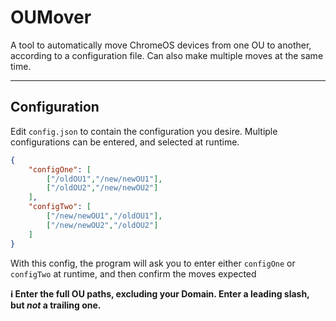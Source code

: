 # OUMover

A tool to automatically move ChromeOS devices from one OU to another, according to a configuration file. Can also make multiple moves at the same time.

---

## Configuration

Edit `config.json` to contain the configuration you desire. Multiple configurations can be entered, and selected at runtime.

```json
{
    "configOne": [
        ["/oldOU1","/new/newOU1"],
        ["/oldOU2","/new/newOU2"]
    ],
    "configTwo": [
        ["/new/newOU1","/oldOU1"],
        ["/new/newOU2","/oldOU2"]
    ]
}
```

With this config, the program will ask you to enter either `configOne` or `configTwo` at runtime, and then confirm the moves expected

**ℹ️ Enter the full OU paths, excluding your Domain. Enter a leading slash, but _not_ a trailing one.**
